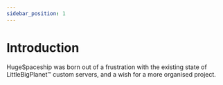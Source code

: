 ```yaml
---
sidebar_position: 1
---
```


# Introduction

HugeSpaceship was born out of a frustration with the existing state of LittleBigPlanet™️ custom servers, and a wish for a more organised project.

